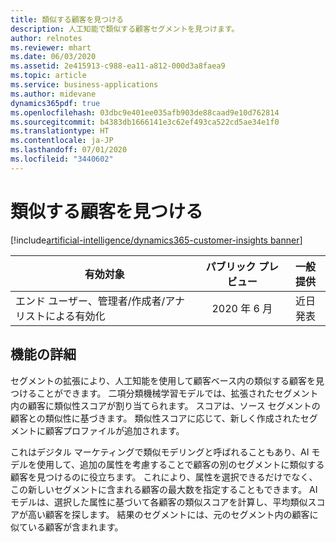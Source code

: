 ```yaml
---
title: 類似する顧客を見つける
description: 人工知能で類似する顧客セグメントを見つけます。
author: relnotes
ms.reviewer: mhart
ms.date: 06/03/2020
ms.assetid: 2e415913-c988-ea11-a812-000d3a8faea9
ms.topic: article
ms.service: business-applications
ms.author: midevane
dynamics365pdf: true
ms.openlocfilehash: 03dbc9e401ee035afb903de88caad9e10d762814
ms.sourcegitcommit: b4383db1666141e3c62ef493ca522cd5ae34e1f0
ms.translationtype: HT
ms.contentlocale: ja-JP
ms.lasthandoff: 07/01/2020
ms.locfileid: "3440602"
---
```

# <a name="find-similar-customers"></a>類似する顧客を見つける
[!include[artificial-intelligence/dynamics365-customer-insights banner](../includes/artificial-intelligence/dynamics365-customer-insights.md)]

| 有効対象    |  パブリック プレビュー | 一般提供 | 
| ---------- | :----------: |:----------: |
|エンド ユーザー、管理者/作成者/アナリストによる有効化|2020 年 6 月| 近日発表|






## <a name="feature-details"></a>機能の詳細
<!--feature detail start -->
セグメントの拡張により、人工知能を使用して顧客ベース内の類似する顧客を見つけることができます。 二項分類機械学習モデルでは、拡張されたセグメント内の顧客に類似性スコアが割り当てられます。 スコアは、ソース セグメントの顧客との類似性に基づきます。 類似性スコアに応じて、新しく作成されたセグメントに顧客プロファイルが追加されます。

これはデジタル マーケティングで類似モデリングと呼ばれることもあり、AI モデルを使用して、追加の属性を考慮することで顧客の別のセグメントに類似する顧客を見つけるのに役立ちます。 これにより、属性を選択できるだけでなく、この新しいセグメントに含まれる顧客の最大数を指定することもできます。 AI モデルは、選択した属性に基づいて各顧客の類似スコアを計算し、平均類似スコアが高い顧客を探します。 結果のセグメントには、元のセグメント内の顧客に似ている顧客が含まれます。
<!--feature detail end -->









